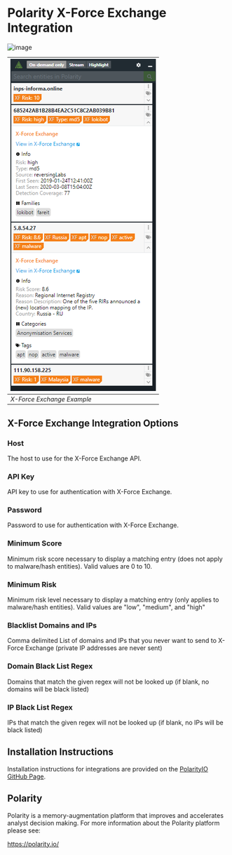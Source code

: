 # Polarity X-Force Exchange Integration

![image](https://img.shields.io/badge/status-beta-green.svg)

| ![image](./assets/overlay.png) |
|---|
|*X-Force Exchange Example*|

## X-Force Exchange Integration Options

### Host

The host to use for the X-Force Exchange API.

### API Key

API key to use for authentication with X-Force Exchange.

### Password

Password to use for authentication with X-Force Exchange.

### Minimum Score

Minimum risk score necessary to display a matching entry (does not apply to malware/hash entities). Valid values are 0 to 10.

### Minimum Risk

Minimum risk level necessary to display a matching entry (only applies to malware/hash entities). Valid values are "low", "medium", and "high"

### Blacklist Domains and IPs

Comma delimited List of domains and IPs that you never want to send to X-Force Exchange (private IP addresses are never sent)

### Domain Black List Regex

Domains that match the given regex will not be looked up (if blank, no domains will be black listed)

### IP Black List Regex

IPs that match the given regex will not be looked up (if blank, no IPs will be black listed)

## Installation Instructions

Installation instructions for integrations are provided on the [PolarityIO GitHub Page](https://polarityio.github.io/).

## Polarity

Polarity is a memory-augmentation platform that improves and accelerates analyst decision making.  For more information about the Polarity platform please see: 

https://polarity.io/

